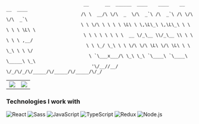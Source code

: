 ```
                             __      __  ______  ____    ____    __  __  ____
                            /\ \  __/\ \/\  _  \/\  _`\ /\  _`\ /\ \/\ \/\  _`\
                            \ \ \/\ \ \ \ \ \L\ \ \,\L\_\ \,\L\_\ \ \ \ \ \ \L\ \
                             \ \ \ \ \ \ \ \  __ \/_\__ \\/_\__ \\ \ \ \ \ \ ,__/
                              \ \ \_/ \_\ \ \ \/\ \/\ \L\ \/\ \L\ \ \ \_\ \ \ \/
                               \ `\___x___/\ \_\ \_\ `\____\ `\____\ \_____\ \_\
                                '\/__//__/  \/_/\/_/\/_____/\/_____/\/_____/\/_/

```

<table>
  <tr>
    <td valign="top">
     <img src="https://github-readme-stats.vercel.app/api?username=hugorenzi&show_icons=true&theme=dracula"/>
    </td>
    <td valign="top">
      <img src="https://github-readme-streak-stats.herokuapp.com/?user=hugorenzi&theme=dracula"/>
    </td>
  </tr>
</table>

### Technologies I work with
![React](https://img.shields.io/badge/-React-000?&logo=React)
![Sass](https://img.shields.io/badge/-Sass-000?&logo=sass)
![JavaScript](https://img.shields.io/badge/-JavaScript-000?&logo=JavaScript)
![TypeScript](https://img.shields.io/badge/-TypeScript-000?&logo=TypeScript)
![Redux](https://img.shields.io/badge/-Redux-000?&logo=Redux)
![Node.js](https://img.shields.io/badge/-Node.js-000?&logo=node.js)
